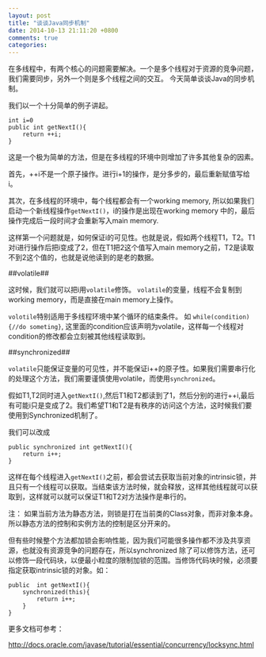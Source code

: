 ```yaml
---
layout: post
title: "谈谈Java同步机制"
date: 2014-10-13 21:11:20 +0800
comments: true
categories: 
---
```



在多线程中，有两个核心的问题需要解决。一个是多个线程对于资源的竞争问题，我们需要同步，另外一个则是多个线程之间的交互。
今天简单谈谈Java的同步机制。

我们以一个十分简单的例子讲起。

	int i=0
	public int getNextI(){
		return ++i;
	}


这是一个极为简单的方法，但是在多线程的环境中则增加了许多其他复杂的因素。

首先，++i不是一个原子操作。进行i+1的操作，是分多步的，最后重新赋值写给i。

其次，在多线程的环境中，每个线程都会有一个working memory, 所以如果我们启动一个新线程操作`getNextI()`，i的操作是出现在working memory 中的，最后操作完成后一段时间才会重新写入main memory.


这样第一个问题就是，如何保证i的可见性。也就是说，假如两个线程T1，T2。T1对i进行操作后把i变成了2，但在T1把2这个值写入main memory之前，T2是读取不到2这个值的，也就是说他读到的是老的数据。


##volatile##

这时候，我们就可以把i用`volatile`修饰。 `volatile`的变量，线程不会复制到working memory，而是直接在main memory上操作。

`volotile`特别适用于多线程环境中某个循环的结束条件。 如 `while(condition){//do someting}`, 这里面的condition应该声明为volatile，这样每一个线程对condition的修改都会立刻被其他线程读取到。

##synchronized##

`volatile`只能保证变量的可见性，并不能保证i++的原子性。如果我们需要串行化的处理这个方法，我们需要谨慎使用volatile，而使用`synchronized`。

假如T1,T2同时进入`getNextI()`,然后T1和T2都读到了1，然后分别的进行++i,最后有可能i只是变成了2。我们希望T1和T2是有秩序的访问这个方法，这时候我们要使用到Synchronized机制了。


我们可以改成 	
	
	public synchronized int getNextI(){
		return i++;
	}

这样在每个线程进入`getNextI()`之前，都会尝试去获取当前对象的intrinsic锁，并且只有一个线程可以获取。当结束该方法时候，就会释放，这样其他线程就可以获取到，这样就可以就可以保证T1和T2对方法操作是串行的。

注：
如果当前方法为静态方法，则锁是打在当前类的Class对象，而非对象本身。所以静态方法的控制和实例方法的控制是区分开来的。


但有些时候整个方法都加锁会影响性能，因为我们可能很多操作都不涉及共享资源，也就没有资源竞争的问题存在，所以synchronized 除了可以修饰方法，还可以修饰一段代码块，以便最小粒度的限制加锁的范围。当修饰代码块时候，必须要指定获取intrinsic锁的对象。如：

	public  int getNextI(){
		synchronized(this){
			return i++;
		}
	}



更多文档可参考：

http://docs.oracle.com/javase/tutorial/essential/concurrency/locksync.html